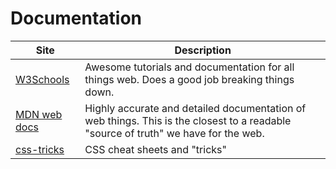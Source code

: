 # Documentation

| Site               | Description |
|--------------------|--------------------------------------------------|
| [W3Schools](w3schools.com/) | Awesome tutorials and documentation for all things web. Does a good job breaking things down. |
| [MDN web docs](https://developer.mozilla.org/) | Highly accurate and detailed documentation of web things. This is the closest to a readable "source of truth" we have for the web. |
| [css-tricks](https://css-tricks.com/) | CSS cheat sheets and "tricks" |

